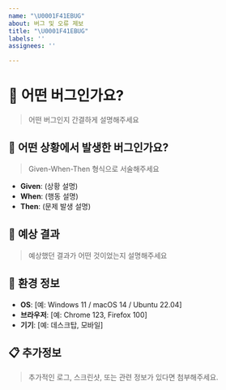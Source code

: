 ```yaml
---
name: "\U0001F41EBUG"
about: 버그 및 오류 제보
title: "\U0001F41EBUG"
labels: ''
assignees: ''

---
```


# 🐞 어떤 버그인가요?
> 어떤 버그인지 간결하게 설명해주세요


## 📝 어떤 상황에서 발생한 버그인가요?
> Given-When-Then 형식으로 서술해주세요

- **Given**: (상황 설명)
- **When**: (행동 설명)
- **Then**: (문제 발생 설명)

## 🎯 예상 결과
> 예상했던 결과가 어떤 것이었는지 설명해주세요

## 🌱 환경 정보
- **OS**: [예: Windows 11 / macOS 14 / Ubuntu 22.04]
- **브라우저**: [예: Chrome 123, Firefox 100]
- **기기**: [예: 데스크탑, 모바일]

## 📋 추가정보
> 추가적인 로그, 스크린샷, 또는 관련 정보가 있다면 첨부해주세요.
